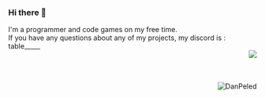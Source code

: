 ### Hi there 👋
I'm a programmer and code games on my free time. </br> If you have any questions about any of my projects, my discord is : table_____</br>
<img src="https://github-readme-stats.vercel.app/api?username=DanPeled&theme=gruvbox&show=reviews,discussions_started,discussions_answered,prs_merged,prs_merged_percentage" align="right" style="display: block;"/></br></br></br><p><img align="right" src="https://github-readme-stats.vercel.app/api/top-langs/?username=DanPeled&hide=html&layout=compact&theme=gruvbox&lang_count=32" alt="DanPeled"  style="display: block;" /></p>
